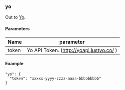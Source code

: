 
### yo

Out to [Yo](http://www.justyo.co/).

#### Parameters

| Name   | parameter |
|--------|----------------------------|
| token  | Yo API Token. (http://yoapi.justyo.co/ ) |

#### Example

    "yo": {
      "token": "xxxxx-yyyy-zzzz-aaaa-bbbbbbbbb"
    }

